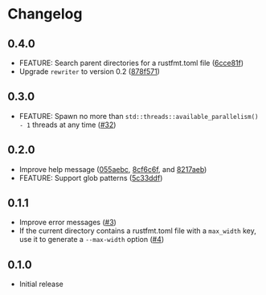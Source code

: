 # Changelog

## 0.4.0

- FEATURE: Search parent directories for a rustfmt.toml file ([6cce81f](https://github.com/smoelius/rustdoc-prettier/commit/6cce81f36a307dd66e7c40427f2ce7fde0a4c2b3))
- Upgrade `rewriter` to version 0.2 ([878f571](https://github.com/smoelius/rustdoc-prettier/commit/878f571073d5075122778fda12aaced76939adf5))

## 0.3.0

- FEATURE: Spawn no more than `std::threads::available_parallelism() - 1` threads at any time ([#32](https://github.com/smoelius/rustdoc-prettier/pull/32))

## 0.2.0

- Improve help message ([055aebc](https://github.com/smoelius/rustdoc-prettier/commit/055aebccef6a09ee5ac0ef14383f592a23bf6360), [8cf6c6f](https://github.com/smoelius/rustdoc-prettier/commit/8cf6c6f26fe8a4346a5b0569ede4552ae61f89f8), and [8217aeb](https://github.com/smoelius/rustdoc-prettier/commit/8217aebcd2d230276e67e42257a6b9d345451d67))
- FEATURE: Support glob patterns ([5c33ddf](https://github.com/smoelius/rustdoc-prettier/commit/5c33ddfde42e8d807a9b553748a0b89b99df7e71))

## 0.1.1

- Improve error messages ([#3](https://github.com/smoelius/rustdoc-prettier/pull/3))
- If the current directory contains a rustfmt.toml file with a `max_width` key, use it to generate a `--max-width` option ([#4](https://github.com/smoelius/rustdoc-prettier/pull/4))

## 0.1.0

- Initial release
